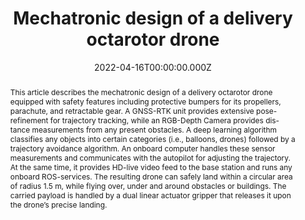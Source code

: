 ---
abstract: |-
  This article describes the mechatronic design of a
  delivery octarotor drone equipped with safety features including
  protective bumpers for its propellers, parachute, and retractable
  gear. A GNSS-RTK unit provides extensive pose-refinement for
  trajectory tracking, while an RGB-Depth Camera provides dis-
  tance measurements from any present obstacles. A deep learning
  algorithm classifies any objects into certain categories (i.e.,
  balloons, drones) followed by a trajectory avoidance algorithm.
  An onboard computer handles these sensor measurements and
  communicates with the autopilot for adjusting the trajectory.
  At the same time, it provides HD-live video feed to the base
  station and runs any onboard ROS-services. The resulting drone
  can safely land within a circular area of radius 1.5 m, while
  flying over, under and around obstacles or buildings. The carried
  payload is handled by a dual linear actuator gripper that releases
  it upon the drone’s precise landing.
slides: ""
url_pdf: ""
publication_types:
  - "1"
authors:
  - Nikolaos Evangeliou
  - Nikolaos Giakoumidis
  - Dimitris Chaikalis
  - Athanasios Tsoukalas
  - Halil Utku Unlu
  - Daitao Xing
  - Anthony Tzes
author_notes: []
publication: in *Tht 2022 International Conference on Mechatronics and Electrical Engineering *
summary:   This article describes the mechatronic design of a
  delivery octarotor drone equipped with safety features including
  protective bumpers for its propellers...
url_project: ""
publication_short: In *MEEE2022*
url_source: ""
url_video: ""
title: Mechatronic design of a delivery octarotor drone
doi: ""
featured: false
tags: []
projects: []
image:
  caption: "Drone"
  focal_point: ""
  preview_only: false
date: 2022-04-16T00:00:00.000Z
url_slides: ""
publishDate: 2017-01-01T00:00:00Z
url_poster: ""
url_code: ""
---